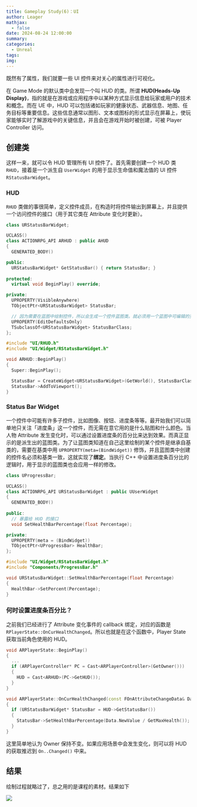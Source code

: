 ```yaml
---
title: Gameplay Study(6)：UI
author: Leager
mathjax:
  - false
date: 2024-08-24 12:00:00
summary:
categories:
  - Unreal
tags:
img:
---
```


既然有了属性，我们就要一些 UI 控件来对关心的属性进行可视化。

<!-- more -->

在 Game Mode 的默认类中会发现一个叫 HUD 的类。所谓 **HUD(Heads-Up Display)**，指的就是在游戏或应用程序中以某种方式显示信息给玩家或用户的技术和概念。而在 UE 中，HUD 可以包括诸如玩家的健康状态、武器信息、地图、任务目标等重要信息。这些信息通常以图形、文本或图标的形式显示在屏幕上，使玩家能够实时了解游戏中的关键信息，并且会在游戏开始时被创建，可被 Player Controller 访问。

## 创建类

这样一来，就可以令 HUD 管理所有 UI 控件了。首先需要创建一个 HUD 类 `RHUD`，接着是一个派生自 `UserWidget` 的用于显示生命值和魔法值的 UI 控件 `RStatusBarWidget`。

### HUD

`RHUD` 类做的事很简单，定义控件成员，在构造时将控件输出到屏幕上，并且提供一个访问控件的接口（用于其它类在 Attribute 变化时更新）。

```cpp UI/RHUD.h
class URStatusBarWidget;

UCLASS()
class ACTIONRPG_API ARHUD : public AHUD
{
  GENERATED_BODY()

public:
  URStatusBarWidget* GetStatusBar() { return StatusBar; }
	
protected:
  virtual void BeginPlay() override;

private:
  UPROPERTY(VisibleAnywhere)
  TObjectPtr<URStatusBarWidget> StatusBar;

  // 因为需要在蓝图中绘制控件，所以会生成一个控件蓝图类。就必须用一个蓝图中可编辑的变量来表示这个蓝图类。
  UPROPERTY(EditDefaultsOnly)
  TSubclassOf<URStatusBarWidget> StatusBarClass;
};
```

```cpp UI/RHUD.cpp
#include "UI/RHUD.h"
#include "UI/Widget/RStatusBarWidget.h"

void ARHUD::BeginPlay()
{
  Super::BeginPlay();

  StatusBar = CreateWidget<URStatusBarWidget>(GetWorld(), StatusBarClass);
  StatusBar->AddToViewport();
}
```

### Status Bar Widget

一个控件中可能有许多子控件，比如图像、按钮、进度条等等。最开始我们可以简单地只关注「进度条」这一个控件，而无需在意它用的是什么贴图和什么颜色。当人物 Attribute 发生变化时，可以通过设置进度条的百分比来达到效果。而真正显示的是派生出的蓝图类。为了让蓝图类知道在自己这里绘制的某个控件是继承自基类的，需要在基类中用 `UPROPERTY(meta=(BindWidget))` 修饰，并且蓝图类中创建的控件名必须和基类一致，这就实现了**绑定**。当执行 C++ 中设置进度条百分比的逻辑时，用于显示的蓝图类也会应用一样的修改。

```cpp UI/Widget/RStatusBarWidget.h
class UProgressBar;

UCLASS()
class ACTIONRPG_API URStatusBarWidget : public UUserWidget
{
  GENERATED_BODY()
	
public:
  // 暴露给 HUD 的接口
  void SetHealthBarPercentage(float Percentage);

private:
  UPROPERTY(meta = (BindWidget))
  TObjectPtr<UProgressBar> HealthBar;
};
```

```cpp UI/Widget/RStatusBarWidget.cpp
#include "UI/Widget/RStatusBarWidget.h"
#include "Components/ProgressBar.h"

void URStatusBarWidget::SetHealthBarPercentage(float Percentage)
{
  HealthBar->SetPercent(Percentage);
}
```

### 何时设置进度条百分比？

之前我们已经进行了 Attribute 变化事件的 callback 绑定，对应的函数是 `RPlayerState::OnCurHealthChanged`。所以也就是在这个函数中，Player State 获取当前角色使用的 HUD。

```cpp Components/RPlayerState.cpp
void ARPlayerState::BeginPlay()
{
  ...
  if (ARPlayerController* PC = Cast<ARPlayerController>(GetOwner()))
  {
    HUD = Cast<ARHUD>(PC->GetHUD());
  }
}

void ARPlayerState::OnCurHealthChanged(const FOnAttributeChangeData& Data)
{
  if (URStatusBarWidget* StatusBar = HUD->GetStatusBar())
  {
    StatusBar->SetHealthBarPercentage(Data.NewValue / GetMaxHealth());
  }
}
```

这里简单地认为 Owner 保持不变。如果应用场景中会发生变化，则可以将 HUD 的获取推迟到 `On..Changed()` 中来。


## 结果

绘制过程就略过了，总之用的是课程的素材。结果如下

<img src="hudres.png">